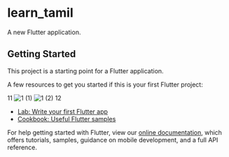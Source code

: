 # learn_tamil

A new Flutter application.

## Getting Started

This project is a starting point for a Flutter application.

A few resources to get you started if this is your first Flutter project:



11
​![1 (1)](https://user-images.githubusercontent.com/75195014/118857411-ddbcc400-b88c-11eb-9735-2c91712d3f38.jpg)
![1 (2)](https://user-images.githubusercontent.com/75195014/118857425-e31a0e80-b88c-11eb-8af4-be982b730ed7.jpg)
12
​


- [Lab: Write your first Flutter app](https://flutter.dev/docs/get-started/codelab)
- [Cookbook: Useful Flutter samples](https://flutter.dev/docs/cookbook)

For help getting started with Flutter, view our
[online documentation](https://flutter.dev/docs), which offers tutorials,
samples, guidance on mobile development, and a full API reference.
